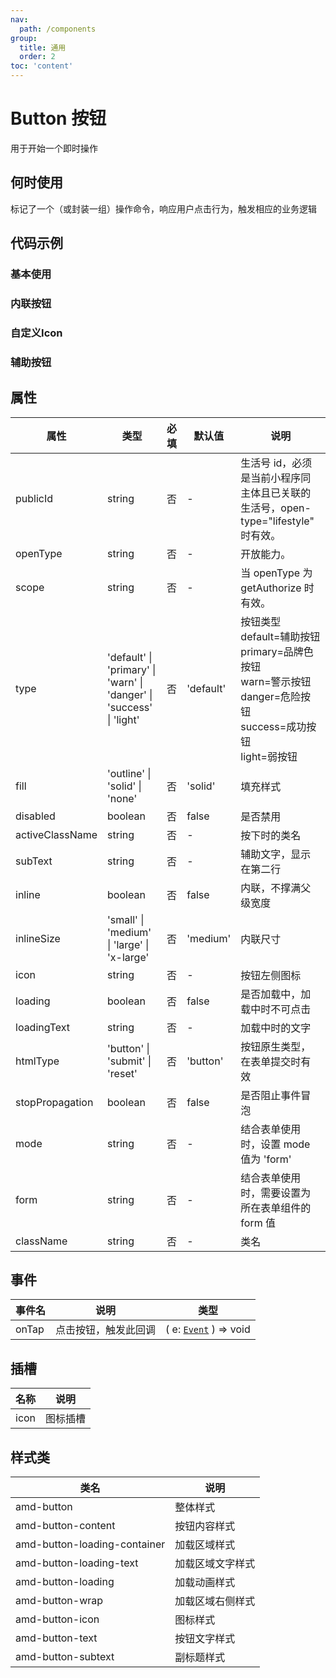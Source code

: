 ```yaml
---
nav:
  path: /components
group:
  title: 通用
  order: 2
toc: 'content'
---
```

# Button 按钮
用于开始一个即时操作

## 何时使用
标记了一个（或封装一组）操作命令，响应用户点击行为，触发相应的业务逻辑
## 代码示例
### 基本使用
<code src='../../demo/pages/Button'></code>

### 内联按钮

<code src='../../demo/pages/ButtonInline'></code>

### 自定义Icon
<code src='../../demo/pages/ButtonIcon'></code>

### 辅助按钮
<code src='../../demo/pages/ButtonAddon'></code>

## 属性

| 属性 | 类型 | 必填 | 默认值 | 说明 |
| -----|-----|-----|-----|----- |
| publicId | string | 否 | - | 生活号 id，必须是当前小程序同主体且已关联的生活号，open-type="lifestyle" 时有效。 |
| openType | string | 否 | - | 开放能力。 |
| scope | string | 否 | - | 当 openType 为 getAuthorize 时有效。 |
| type | 'default' &verbar; 'primary' &verbar; 'warn' &verbar; 'danger' &verbar; 'success' &verbar; 'light' | 否 | 'default' | 按钮类型 default=辅助按钮<br> primary=品牌色按钮<br>  warn=警示按钮<br>  danger=危险按钮<br>  success=成功按钮<br>  light=弱按钮 |
| fill | 'outline' &verbar; 'solid' &verbar; 'none' | 否 | 'solid' | 填充样式 |
| disabled | boolean | 否 | false | 是否禁用 |
| activeClassName | string | 否 | - | 按下时的类名 |
| subText | string | 否 | - | 辅助文字，显示在第二行 |
| inline | boolean | 否 | false | 内联，不撑满父级宽度 |
| inlineSize | 'small' &verbar; 'medium' &verbar; 'large'  &verbar; 'x-large' | 否 | 'medium' | 内联尺寸 |
| icon | string | 否 | - | 按钮左侧图标 |
| loading | boolean | 否 | false | 是否加载中，加载中时不可点击 |
| loadingText | string | 否 | - | 加载中时的文字 |
| htmlType | 'button' &verbar; 'submit' &verbar; 'reset' | 否 | 'button' | 按钮原生类型，在表单提交时有效 |
| stopPropagation | boolean | 否 | false | 是否阻止事件冒泡 |
| mode | string | 否 | - | 结合表单使用时，设置 mode 值为 'form' |
| form | string | 否 | - | 结合表单使用时，需要设置为所在表单组件的 form 值 |
| className | string | 否 | - | 类名 |

## 事件

| 事件名 | 说明 | 类型 |
| -----|-----|-----|
| onTap | 点击按钮，触发此回调 | ( e: [`Event`](https://opendocs.alipay.com/mini/framework/event-object) ) => void  |

## 插槽
| 名称 | 说明 |
| ----|----|
| icon | 图标插槽 |

## 样式类

| 类名 | 说明 |
| -----|-----|
| amd-button | 整体样式 |
| amd-button-content | 按钮内容样式 |
| amd-button-loading-container | 加载区域样式 |
| amd-button-loading-text | 加载区域文字样式 |
| amd-button-loading | 加载动画样式 |
| amd-button-wrap | 加载区域右侧样式 |
| amd-button-icon | 图标样式 |
| amd-button-text | 按钮文字样式 |
| amd-button-subtext | 副标题样式 |
